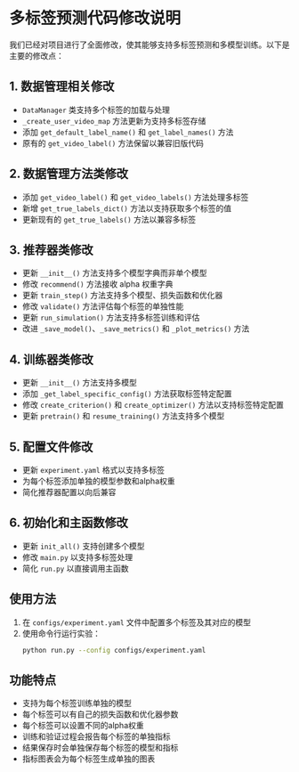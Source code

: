 # 多标签预测代码修改说明

我们已经对项目进行了全面修改，使其能够支持多标签预测和多模型训练。以下是主要的修改点：

## 1. 数据管理相关修改
- `DataManager` 类支持多个标签的加载与处理
- `_create_user_video_map` 方法更新为支持多标签存储
- 添加 `get_default_label_name()` 和 `get_label_names()` 方法
- 原有的 `get_video_label()` 方法保留以兼容旧版代码

## 2. 数据管理方法类修改
- 添加 `get_video_label()` 和 `get_video_labels()` 方法处理多标签
- 新增 `get_true_labels_dict()` 方法以支持获取多个标签的值
- 更新现有的 `get_true_labels()` 方法以兼容多标签

## 3. 推荐器类修改
- 更新 `__init__()` 方法支持多个模型字典而非单个模型
- 修改 `recommend()` 方法接收 alpha 权重字典
- 更新 `train_step()` 方法支持多个模型、损失函数和优化器
- 修改 `validate()` 方法评估每个标签的单独性能
- 更新 `run_simulation()` 方法支持多标签训练和评估
- 改进 `_save_model()`、`_save_metrics()` 和 `_plot_metrics()` 方法

## 4. 训练器类修改
- 更新 `__init__()` 方法支持多模型
- 添加 `_get_label_specific_config()` 方法获取标签特定配置
- 修改 `create_criterion()` 和 `create_optimizer()` 方法以支持标签特定配置
- 更新 `pretrain()` 和 `resume_training()` 方法支持多个模型

## 5. 配置文件修改
- 更新 `experiment.yaml` 格式以支持多标签
- 为每个标签添加单独的模型参数和alpha权重
- 简化推荐器配置以向后兼容

## 6. 初始化和主函数修改
- 更新 `init_all()` 支持创建多个模型
- 修改 `main.py` 以支持多标签处理
- 简化 `run.py` 以直接调用主函数

## 使用方法
1. 在 `configs/experiment.yaml` 文件中配置多个标签及其对应的模型
2. 使用命令行运行实验：
   ```bash
   python run.py --config configs/experiment.yaml
   ```

## 功能特点
- 支持为每个标签训练单独的模型
- 每个标签可以有自己的损失函数和优化器参数
- 每个标签可以设置不同的alpha权重
- 训练和验证过程会报告每个标签的单独指标
- 结果保存时会单独保存每个标签的模型和指标
- 指标图表会为每个标签生成单独的图表
